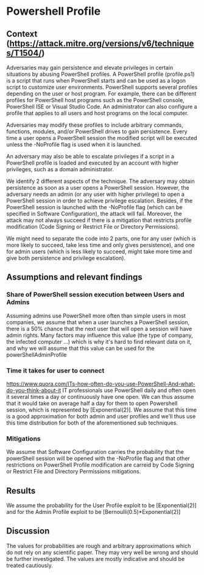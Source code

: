# Powershell Profile

## Context (https://attack.mitre.org/versions/v6/techniques/T1504/)

Adversaries may gain persistence and elevate privileges in certain situations by abusing PowerShell profiles. A PowerShell profile (profile.ps1) is a script that runs when PowerShell starts and can be used as a logon script to customize user environments. PowerShell supports several profiles depending on the user or host program. For example, there can be different profiles for PowerShell host programs such as the PowerShell console, PowerShell ISE or Visual Studio Code. An administrator can also configure a profile that applies to all users and host programs on the local computer.

Adversaries may modify these profiles to include arbitrary commands, functions, modules, and/or PowerShell drives to gain persistence. Every time a user opens a PowerShell session the modified script will be executed unless the -NoProfile flag is used when it is launched.

An adversary may also be able to escalate privileges if a script in a PowerShell profile is loaded and executed by an account with higher privileges, such as a domain administrator.

We identify 2 different aspects of the technique. The adversary may obtain persistence as soon as a user opens a PowerShell session. However, the adversary needs an admin (or any user with higher privilege) to open a PowerShell session in order to achieve privilege escalation. Besides, if the PowerShell session is launched with the -NoProfile flag (which can be specified in Software Configuration), the attack will fail. Moreover, the attack may not always succeed if there is a mitigation that restricts profile modification (Code Signing or Restrict File or Directory Permissions).

We might need to separate the code into 2 parts, one for any user (which is more likely to succeed, take less time and only gives persistence), and one for admin users (which is less likely to succeed, might take more time and give both persistence and privilege escalation).

## Assumptions and relevant findings

### Share of PowerShell session execution between Users and Admins

Assuming admins use PowerShell more often than simple users in most companies, we assume that when a user launches a PowerShell session, there is a 50% chance that the next user that will open a session will have admin rights.
Many factors may influence this value (the type of company, the infected computer ...) which is why it's hard to find relevant data on it, and why we will assume that this value can be used for the powerShellAdminProfile

### Time it takes for user to connect

https://www.quora.com/ITs-how-often-do-you-use-PowerShell-And-what-do-you-think-about-it
IT professionals use PowerShell daily and often open it several times a day or continuously have one open. We can thus assume that it would take on average half a day for them to open Powershell session, which is represented by [Exponential(2)].
We assume that this time is a good approximation for both admin and user profiles and we'll thus use this time distribution for both of the aforementioned sub techniques.

### Mitigations

We assume that Software Configuration carries the probability that the powerShell session will be opened with the -NoProfile flag and that other restrictions on PowerShell Profile modification are carreid by Code Signing or Restrict File and Directory Permissions mitigations.

## Results

We assume the probability for the User Profile exploit to be [Exponential(2)] and for the Admin Profile exploit to be [Bernoulli(0.5)*Exponential(2)]

## Discussion

The values for probabilities are rough and arbitrary approximations which do not rely on any scientific paper. They may very well be wrong and should be further investigated. The values are mostly indicative and should be treated cautiously.